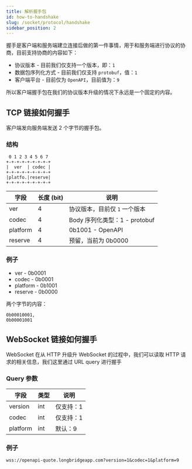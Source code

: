 ```yaml
---
title: 解析握手包
id: how-to-handshake
slug: /socket/protocol/handshake
sidebar_position: 2
---
```


握手是客户端和服务端建立连接后做的第一件事情，用于和服务端进行协议的协商，目前支持协商的内容如下：

- 协议版本 - 目前我们仅支持一个版本，即：`1`
- 数据包序列化方式 - 目前我们仅支持 `protobuf`，值：`1`
- 客户端平台 - 目前仅为 `OpenAPI`，目前值为：`9`

所以客户端握手包在我们的协议版本升级的情况下永远是一个固定的内容。

## TCP 链接如何握手

客户端发向服务端发送 2 个字节的握手包。

### 结构

```
 0 1 2 3 4 5 6 7
+-+-+-+-+-+-+-+-+
|  ver  | codec |
+-+-+-+-+-+-+-+-+
|platfo.|reserve|
+-+-+-+-+-+-+-+-+
```

| 字段     | 长度 (bit) | 说明                          |
| -------- | ---------- | ----------------------------- |
| ver      | 4          | 协议版本，目前仅 `1` 一个版本 |
| codec    | 4          | Body 序列化类型：1 - protobuf |
| platform | 4          | 0b1001 - OpenAPI              |
| reserve  | 4          | 预留，当前为 0b0000           |

### 例子

- ver - 0b0001
- codec - 0b0001
- platform - 0b1001
- reserve - 0b0000

两个字节的内容：

```
0b00010001,
0b00001001
```

## WebSocket 链接如何握手

WebSocket 在从 HTTP 升级升 WebSocket 的过程中，我们可以读取 HTTP 请求的相关信息，我们这里通过 URL query 进行握手

### Query 参数

| 字段     | 类型 | 说明      |
| -------- | ---- | --------- |
| version  | int  | 仅支持：1 |
| codec    | int  | 仅支持：1 |
| platform | int  | 默认：9   |

### 例子

```
wss://openapi-quote.longbridgeapp.com?version=1&codec=1&platform=9
```
